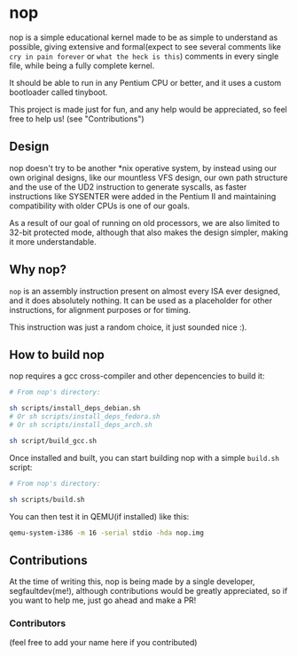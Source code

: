 # nop

nop is a simple educational kernel made to be as simple to understand as possible, giving extensive and formal(expect to see several comments like `cry in pain forever` or `what the heck is this`) comments in every single file, while being a fully complete kernel.

It should be able to run in any Pentium CPU or better, and it uses a custom bootloader called tinyboot.

This project is made just for fun, and any help would be appreciated, so feel free to help us! (see "Contributions")

## Design

nop doesn't try to be another \*nix operative system, by instead using our own original designs,  like our mountless VFS design, our own path structure and the use of the UD2 instruction to generate syscalls, as faster instructions like SYSENTER were added in the Pentium II and maintaining compatibility with older CPUs is one of our goals.

As a result of our goal of running on old processors, we are also limited to 32-bit protected mode, although that also makes the design simpler, making it more understandable.

## Why nop?

`nop` is an assembly instruction present on almost every ISA ever designed, and it does absolutely nothing. It can be used as a placeholder for other instructions, for alignment purposes or for timing.

This instruction was just a random choice, it just sounded nice :).

## How to build nop

nop requires a gcc cross-compiler and other depencencies to build it:

```sh
# From nop's directory:

sh scripts/install_deps_debian.sh
# Or sh scripts/install_deps_fedora.sh
# Or sh scripts/install_deps_arch.sh

sh script/build_gcc.sh
```

Once installed and built, you can start building nop with a simple `build.sh` script:

```sh
# From nop's directory:

sh scripts/build.sh
```

You can then test it in QEMU(if installed) like this:

```sh
qemu-system-i386 -m 16 -serial stdio -hda nop.img
```

## Contributions

At the time of writing this, nop is being made by a single developer, segfaultdev(me!), although contributions would be greatly appreciated, so if you want to help me, just go ahead and make a PR!

### Contributors

(feel free to add your name here if you contributed)
